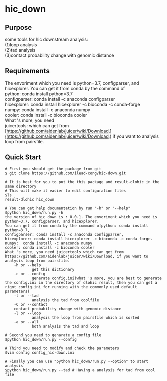 hic_down
===========================================
Purpose
------------------------------------------------------------------------------
some tools for hic  downstream analysis:  
(1)loop analysis  
(2)tad analysis  
(3)contact probability change with genomic distance  

Requirements
-------------------------------------------------------------------
The envoriment which you need is python=3.7, configparser, and hicexplorer. You can get it from conda by the command of  
python: conda install python=3.7  
configparser: conda install -c anaconda configparser  
hicexplorer: conda install hicexplorer -c bioconda -c conda-forge  
numpy:  conda install -c anaconda numpy  
cooler: conda install -c bioconda cooler  
What 's more, you need   
juicertools: which can get from [https://github.com/aidenlab/juicer/wiki/Download,](https://github.com/aidenlab/juicer/wiki/Download,)
 if you want to analysis loop from pairsfile.  
 
Quick Start
----------------------------------------------------------------------------------------

```Shell,default
# First you should get the package from git
$ git clone https://github.com/ilead-cong/hic-down.git

# It is best for you to put the this package and result-dlohic in the same directory
# This will make it easier to edit configuration files
$ls
result-dlohic hic_down

# You can get help documentation by run "-h" or "--help"
$python hic_down/run.py -h
the version of hic_down is : 0.0.1. The envoriment which you need is python=3.7, configparser, and hicexplorer. 
You can get it from conda by the command ofpython: conda install python=3.7, 
configparser: conda install -c anaconda configparser, 
hicexplorer: conda install hicexplorer -c bioconda -c conda-forge.
numpy:  conda install -c anaconda numpy  
cooler: conda install -c bioconda cooler
What 's more, you need juicertools which can get from
https://github.com/aidenlab/juicer/wiki/Download, if you want to analysis loop from pairsfile.
    -h or --help
            get this dictionary
    -c or --config
            generate config.ini(what 's more, you are best to generate the config.ini in the directory of dlohic result, then you can get a rignt config.ini for running with the commonly used default parameters)
    -t or --tad
            analysis the tad from coolfile
    -C or --contact
    contact probability change with genomic distance
    -l or --loop
            analysis the loop from pairsfile which is sorted
    -a or --all
            both analysis the tad and loop

# Second you need to genarate a config file
$python hic_down/run.py --config

# Third you need to modify and check the parameters
$vim config config_hic-down.ini

# Finally you can use "python hic_down/run.py --option" to start analysis
$python hic_down/run.py --tad # Having a analysis for tad from cool file


```

